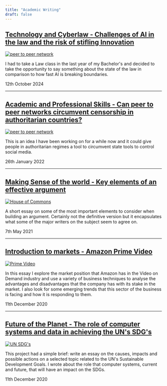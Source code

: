 ```yaml
---
title: "Academic Writing"
draft: false
---
```


## [Technology and Cyberlaw - Challenges of AI in the law and the risk of stifling Innovation](/portfolio/academic_writing/files/Challenges_of_AI.pdf)

[![peer to peer network](/portfolio/academic_writing/images/AI-law.jpg)](/portfolio/academic_writing/files/Challenges_of_AI.pdf)

I had to take a Law class in the last year of my Bachelor's and decided to take the opportunity to say something about the state of the law in comparison to how fast AI is breaking boundaries.

12th October 2024

---

## [Academic and Professional Skills - Can peer to peer networks circumvent censorship in authoritarian countries?](/portfolio/academic_writing/files/academic_skills.pdf)

[![peer to peer network](/portfolio/academic_writing/images/peer-to-peer-network.jpg)](/portfolio/academic_writing/files/academic_skills.pdf)

This is an idea I have been working on for a while now and it could give people in authoritarian regimes a tool to circumvent state tools to control social media.

26th January 2022

---

## [Making Sense of the world - Key elements of an effective argument](/portfolio/academic_writing/files/FY0005.pdf)

[![House of Commons](/portfolio/academic_writing/images/house-of-commons.jpg)](/portfolio/academic_writing/files/FY0005.pdf)

A short essay on some of the most important elements to consider when building an argument. Certainly not the definitive version but it encapsulates what some of the major writers on the subject seem to agree on.

7th May 2021

---

## [Introduction to markets - Amazon Prime Video](/portfolio/academic_writing/files/intro-to-markets.pdf)

[![Prime Video](/portfolio/academic_writing/images/prime-video.jpg)](/portfolio/academic_writing/files/intro-to-markets.pdf)

In this essay I explore the market position that Amazon has in the Video on Demand industry and use a variety of business techniques to analyse the advantages and disadvantages that the company has with its stake in the market. I also look for some emerging trends that this sector of the business is facing and how it is responding to them.

11th December 2020

---


## [Future of the Planet - The role of computer systems and data in achieving the UN's SDG's](/portfolio/academic_writing/files/future-of-planet.pdf)

[![UN SDG's](/portfolio/academic_writing/images/SDGs.png)](/portfolio/academic_writing/files/future-of-planet.pdf)

This project had a simple brief: write an essay on the causes, impacts and possible actions on a selected topic related to the UN's Sustainable Development Goals. I wrote about the role that computer systems, current and future, that will have an impact on the SDGs.

11th December 2020
